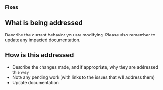 ### Fixes

## What is being addressed

Describe the current behavior you are modifying. Please also remember to update any impacted documentation.

## How is this addressed

- Describe the changes made, and if appropriate, why they are addressed this way
- Note any pending work (with links to the issues that will address them)
- Update documentation
